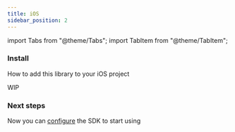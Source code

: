 ```yaml
---
title: iOS
sidebar_position: 2
---
```


import Tabs from "@theme/Tabs";
import TabItem from "@theme/TabItem";

### Install

How to add this library to your iOS project

<Tabs>
 <TabItem value="cocoapods" label="Cocoapods" default>

WIP

  </TabItem>

</Tabs>

### Next steps

Now you can [configure](../configuration/ios) the SDK to start using

